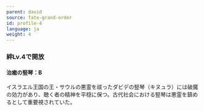 ```yaml
---
parent: david
source: fate-grand-order
id: profile-4
language: ja
weight: 4
---
```


### 絆Lv.4で開放

#### 治癒の竪琴：B

イスラエル王国の王・サウルの悪霊を祓ったダビデの竪琴（キヌュラ）には破魔の効力があり、聴く者の精神を平穏に保つ。古代社会における竪琴は悪霊を鎮めるとして重要視されていた。
